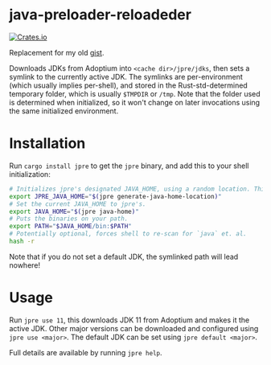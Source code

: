 java-preloader-reloadeder
=========================
[![Crates.io](https://img.shields.io/crates/v/jpre?style=flat-square)](https://crates.io/crates/jpre)

Replacement for my old [gist](https://gist.github.com/octylFractal/d85e0b160d8be75dbca29910a2b34f34).

Downloads JDKs from Adoptium into `<cache dir>/jpre/jdks`, then sets a symlink to the currently active JDK.
The symlinks are per-environment (which usually implies per-shell), and stored in the Rust-std-determined temporary
folder, which is usually `$TMPDIR` or `/tmp`. Note that the folder used is determined when initialized, so it won't
change on later invocations using the same initialized environment.

# Installation
Run `cargo install jpre` to get the `jpre` binary, and add this to your shell initialization:
```sh
# Initializes jpre's designated JAVA_HOME, using a random location. This will be symlinked to the currently active JDK.
export JPRE_JAVA_HOME="$(jpre generate-java-home-location)"
# Set the current JAVA_HOME to jpre's.
export JAVA_HOME="$(jpre java-home)"
# Puts the binaries on your path.
export PATH="$JAVA_HOME/bin:$PATH"
# Potentially optional, forces shell to re-scan for `java` et. al.
hash -r
```

Note that if you do not set a default JDK, the symlinked path will lead nowhere!

# Usage
Run `jpre use 11`, this downloads JDK 11 from Adoptium and makes it the active JDK.
Other major versions can be downloaded and configured using `jpre use <major>`.
The default JDK can be set using `jpre default <major>`.

Full details are available by running `jpre help`.
